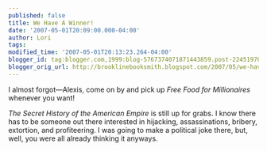 ```yaml
---
published: false
title: We Have A Winner!
date: '2007-05-01T20:09:00.000-04:00'
author: Lori
tags:
modified_time: '2007-05-01T20:13:23.264-04:00'
blogger_id: tag:blogger.com,1999:blog-5767374071871443859.post-2245197065498604745
blogger_orig_url: http://brooklinebooksmith.blogspot.com/2007/05/we-have-winner.html
---
```

I almost forgot—Alexis, come on by and pick up _Free Food for Millionaires_ whenever you want!

_The Secret History of the American Empire_ is still up for grabs. I know there has to be someone out there interested in hijacking, assassinations, bribery, extortion, and profiteering. I was going to make a political joke there, but, well, you were all already thinking it anyways.